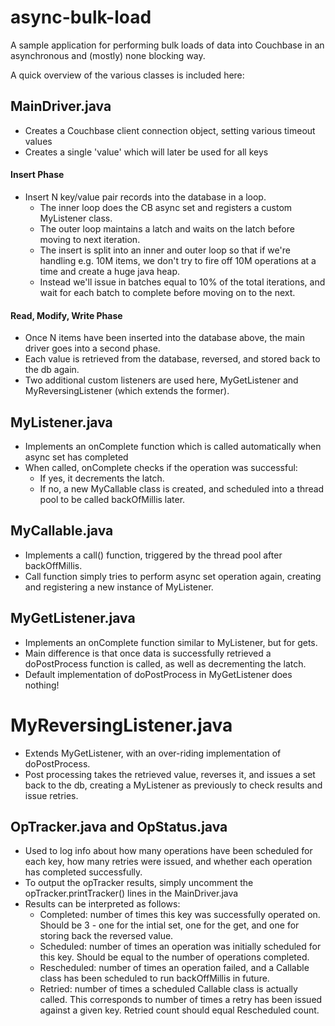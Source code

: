 async-bulk-load
===============

A sample application for performing bulk loads of data into Couchbase in an asynchronous and (mostly) none blocking way.

A quick overview of the various classes is included here:

## MainDriver.java
* Creates a Couchbase client connection object, setting various timeout values
* Creates a single 'value' which will later be used for all keys

#### Insert Phase
* Insert N key/value pair records into the database in a loop.
   * The inner loop does the CB async set and registers a custom MyListener class.
   * The outer loop maintains a latch and waits on the latch before moving to next iteration.
   * The insert is split into an inner and outer loop  so that if we're handling e.g. 10M items, we don't try to fire off 10M operations at a time and create a huge java heap.
   * Instead we'll issue in batches equal to 10% of the total iterations, and wait for each batch to complete before moving on to the next.


#### Read, Modify, Write Phase
* Once N items have been inserted into the database above, the main driver goes into a second phase.
* Each value is retrieved from the database, reversed, and stored back to the db again.
* Two additional custom listeners are used here, MyGetListener and MyReversingListener (which extends the former).


## MyListener.java
* Implements an onComplete function which is called automatically when async set has completed
* When called, onComplete checks if the operation was successful:
  * If yes, it decrements the latch.
  * If no, a new MyCallable class is created, and scheduled into a thread pool to be called backOfMillis later.

## MyCallable.java
* Implements a call() function, triggered by the thread pool after backOffMillis.
* Call function simply tries to perform async set operation again, creating and registering a new instance of MyListener.

## MyGetListener.java
* Implements an onComplete function similar to MyListener, but for gets.
* Main difference is that once data is successfully retrieved a doPostProcess function is called, as well as decrementing the latch.
* Default implementation of doPostProcess in MyGetListener does nothing!

#  MyReversingListener.java
* Extends MyGetListener, with an over-riding implementation of doPostProcess.
* Post processing takes the retrieved value, reverses it, and issues a set back to the db, creating a MyListener as previously to check results and issue retries.

## OpTracker.java and OpStatus.java
* Used to log info about how many operations have been scheduled for each key, how many retries were issued, and whether each operation has completed successfully.
* To output the opTracker results, simply uncomment the opTracker.printTracker() lines in the MainDriver.java
* Results can be interpreted as follows:
  * Completed: number of times this key was successfully operated on. Should be 3 - one for the intial set, one for the get, and one for storing back the reversed value.
  * Scheduled: number of times an operation was initially scheduled for this key. Should be equal to the number of operations completed. 
  * Rescheduled: number of times an operation failed, and a Callable class has been scheduled to run backOffMillis in future.
  * Retried: number of times a scheduled Callable class is actually called. This corresponds to number of times a retry has been issued against a given key. Retried count should equal Rescheduled count.
